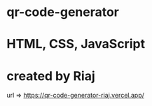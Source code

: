 # qr-code-generator
# HTML, CSS, JavaScript
# created by Riaj
url => https://qr-code-generator-riaj.vercel.app/
